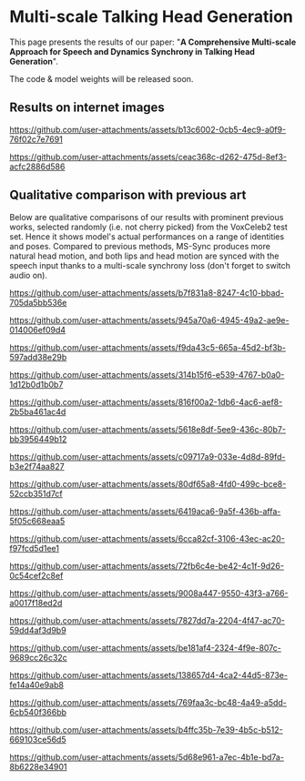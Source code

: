 # Multi-scale Talking Head Generation

This page presents the results of our paper: "**A Comprehensive Multi-scale Approach for Speech and Dynamics Synchrony in Talking Head Generation**".

The code & model weights will be released soon.

## Results on internet images


https://github.com/user-attachments/assets/b13c6002-0cb5-4ec9-a0f9-76f02c7e7691


https://github.com/user-attachments/assets/ceac368c-d262-475d-8ef3-acfc2886d586


## Qualitative comparison with previous art

Below are qualitative comparisons of our results with prominent previous works, selected randomly (i.e. not cherry picked) from the VoxCeleb2 test set.
Hence it shows model's actual performances on a range of identities and poses.
Compared to previous methods, MS-Sync produces more natural head motion, and both lips and head motion are synced with the speech input thanks to a multi-scale synchrony loss (don't forget to switch audio on).

https://github.com/user-attachments/assets/b7f831a8-8247-4c10-bbad-705da5bb536e

https://github.com/user-attachments/assets/945a70a6-4945-49a2-ae9e-014006ef09d4

https://github.com/user-attachments/assets/f9da43c5-665a-45d2-bf3b-597add38e29b

https://github.com/user-attachments/assets/314b15f6-e539-4767-b0a0-1d12b0d1b0b7

https://github.com/user-attachments/assets/816f00a2-1db6-4ac6-aef8-2b5ba461ac4d

https://github.com/user-attachments/assets/5618e8df-5ee9-436c-80b7-bb3956449b12

https://github.com/user-attachments/assets/c09717a9-033e-4d8d-89fd-b3e2f74aa827

https://github.com/user-attachments/assets/80df65a8-4fd0-499c-bce8-52ccb351d7cf

https://github.com/user-attachments/assets/6419aca6-9a5f-436b-affa-5f05c668eaa5

https://github.com/user-attachments/assets/6cca82cf-3106-43ec-ac20-f97fcd5d1ee1

https://github.com/user-attachments/assets/72fb6c4e-be42-4c1f-9d26-0c54cef2c8ef

https://github.com/user-attachments/assets/9008a447-9550-43f3-a766-a0017f18ed2d

https://github.com/user-attachments/assets/7827dd7a-2204-4f47-ac70-59dd4af3d9b9

https://github.com/user-attachments/assets/be181af4-2324-4f9e-807c-9689cc26c32c

https://github.com/user-attachments/assets/138657d4-4ca2-44d5-873e-fe14a40e9ab8

https://github.com/user-attachments/assets/769faa3c-bc48-4a49-a5dd-6cb540f366bb

https://github.com/user-attachments/assets/b4ffc35b-7e39-4b5c-b512-669103ce56d5

https://github.com/user-attachments/assets/5d68e961-a7ec-4b1e-bd7a-8b6228e34901
